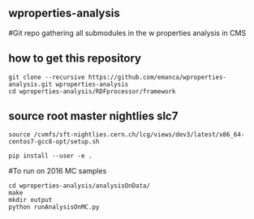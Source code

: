 ## wproperties-analysis
#Git repo gathering all submodules in the w properties analysis in CMS

## how to get this repository

```
git clone --recursive https://github.com/emanca/wproperties-analysis.git wproperties-analysis
cd wproperties-analysis/RDFprocessor/framework
```

## source root master nightlies slc7

`source /cvmfs/sft-nightlies.cern.ch/lcg/views/dev3/latest/x86_64-centos7-gcc8-opt/setup.sh`

`pip install --user -e .`

#To run on 2016 MC samples

```
cd wproperties-analysis/analysisOnData/
make
mkdir output
python runAnalysisOnMC.py
```